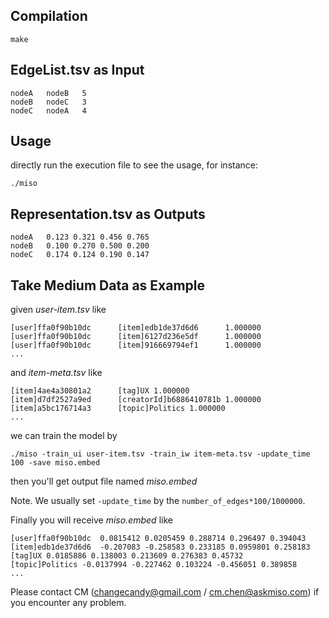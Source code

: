 ## Compilation
```
make
```

## EdgeList.tsv as Input
```
nodeA   nodeB   5
nodeB   nodeC   3
nodeC   nodeA   4
```

## Usage
directly run the execution file to see the usage, for instance:
```
./miso
```

## Representation.tsv as Outputs
```
nodeA   0.123 0.321 0.456 0.765
nodeB   0.100 0.270 0.500 0.200
nodeC   0.174 0.124 0.190 0.147
```

## Take Medium Data as Example
given *user-item.tsv* like
```
[user]ffa0f90b10dc      [item]edb1de37d6d6      1.000000
[user]ffa0f90b10dc      [item]6127d236e5df      1.000000
[user]ffa0f90b10dc      [item]916669794ef1      1.000000
...
```
and *item-meta.tsv* like
```
[item]4ae4a30801a2      [tag]UX 1.000000
[item]d7df2527a9ed      [creatorId]b6886410781b 1.000000
[item]a5bc176714a3      [topic]Politics 1.000000
...
```
we can train the model by
```
./miso -train_ui user-item.tsv -train_iw item-meta.tsv -update_time 100 -save miso.embed
```
then you'll get output file named *miso.embed* 

Note. We usually set `-update_time` by the `number_of_edges*100/1000000`.

Finally you will receive *miso.embed* like
```
[user]ffa0f90b10dc  0.0815412 0.0205459 0.288714 0.296497 0.394043
[item]edb1de37d6d6  -0.207083 -0.258583 0.233185 0.0959801 0.258183
[tag]UX 0.0185886 0.138003 0.213609 0.276383 0.45732
[topic]Politics -0.0137994 -0.227462 0.103224 -0.456051 0.389858
...
```
Please contact CM (changecandy@gmail.com / cm.chen@askmiso.com) if you encounter any problem.
